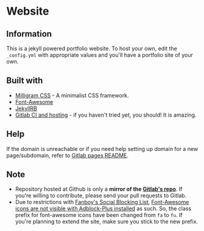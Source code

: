 # Website

## Information

This is a jekyll powered portfolio website. To host your own, edit the `_config.yml` with appropriate values and you'll have a portfolio site of your own.

## Built with

- [Milligram CSS](https://milligram.github.io/) - A minimalist CSS framework.
- [Font-Awesome](http://fontawesome.io/)
- [JekyllRB](https://jekyllrb.com/)
- [Gitlab CI and hosting](https://gitlab.com/dtsdwarak/dtsdwarak.gitlab.io/tree/master) - if you haven't tried yet, you should! It is amazing.

## Help

If the domain is unreachable or if you need help setting up domain for a new page/subdomain, refer to [Gitlab pages README](https://docs.gitlab.com/ee/user/project/pages/getting_started_part_three.html).

## Note

- Repository hosted at Github is only a **mirror of the [Gitlab's repo](https://gitlab.com/dtsdwarak/dtsdwarak.gitlab.io/tree/master)**. If you're willing to contribute, please send your pull requests to Gitlab.
- Due to restrictions with [Fanboy's Social Blocking List](https://easylist-downloads.adblockplus.org/fanboy-social.txt), [Font-Awesome icons are not visible with Adblock-Plus installed](https://github.com/FortAwesome/Font-Awesome/issues/1799) as such. So, the class prefix for font-awesome icons have been changed from `fa` to `fu`. If you're planning to extend the site, make sure you stick to the new prefix.
